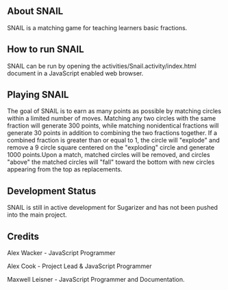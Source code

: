 ## About SNAIL
SNAIL is a matching game for teaching learners basic fractions.

## How to run SNAIL
SNAIL can be run by opening the activities/Snail.activity/index.html document in a JavaScript enabled web browser.

## Playing SNAIL
The goal of SNAIL is to earn as many points as possible by matching circles within a limited number of moves. Matching any two circles with the same fraction will generate 300 points, while matching nonidentical fractions will generate 30 points in addition to combining the two fractions together. If a combined fraction is greater than or equal to 1, the circle will "explode" and remove a 9 circle square centered on the "exploding" circle and generate 1000 points.Upon a match, matched circles will be removed, and circles "above" the matched circles will "fall" toward the bottom with new circles appearing from the top as replacements.

## Development Status
SNAIL is still in active development for Sugarizer and has not been pushed into the main project.

## Credits
Alex Wacker - JavaScript Programmer

Alex Cook - Project Lead & JavaScript Programmer

Maxwell Leisner - JavaScript Programmer and Documentation.
